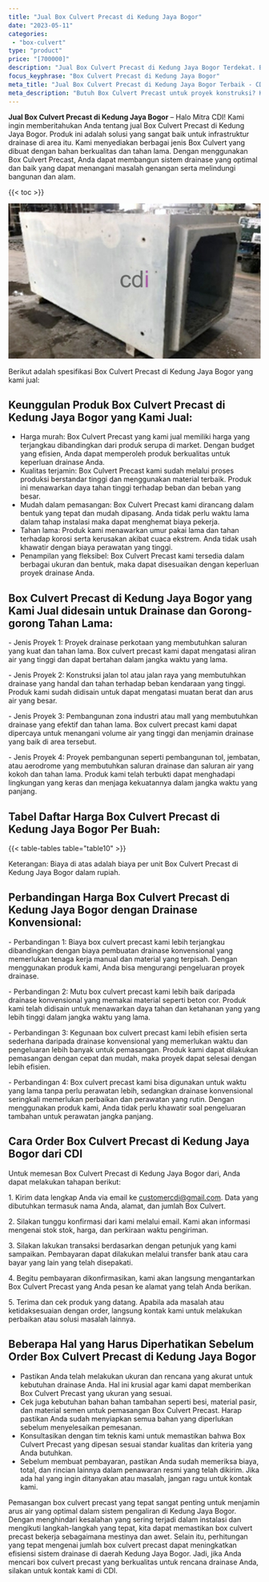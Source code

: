 ```yaml
---
title: "Jual Box Culvert Precast di Kedung Jaya Bogor"
date: "2023-05-11"
categories:
 - "box-culvert"
type: "product"
price: "[700000]"
description: "Jual Box Culvert Precast di Kedung Jaya Bogor Terdekat. Box Culvert Precast ini menjadi solusi utama dalam proyek pembangunan sebagai bahan infrastruktur yang handal dan tahan lama. Konsultasikan kebutuhan Anda sekarang."
focus_keyphrase: "Box Culvert Precast di Kedung Jaya Bogor"
meta_title: "Jual Box Culvert Precast di Kedung Jaya Bogor Terbaik - CDI"
meta_description: "Butuh Box Culvert Precast untuk proyek konstruksi? Kami adalah solusi tepat dengan penawaran kompetitif. Dapatkan informasi sekarang."
---
```


**Jual Box Culvert Precast di Kedung Jaya Bogor** – Halo Mitra CDI! Kami ingin memberitahukan Anda tentang jual Box Culvert Precast di Kedung Jaya Bogor. Produk ini adalah solusi yang sangat baik untuk infrastruktur drainase di area itu. Kami menyediakan berbagai jenis Box Culvert yang dibuat dengan bahan berkualitas dan tahan lama. Dengan menggunakan Box Culvert Precast, Anda dapat membangun sistem drainase yang optimal dan baik yang dapat menangani masalah genangan serta melindungi bangunan dan alam.

{{< toc >}}

![Jual Box Culvert Precast di Kedung Jaya Bogor](/images/box-culvert/box-culvert-08.jpg)

Berikut adalah spesifikasi Box Culvert Precast di Kedung Jaya Bogor yang kami jual: 

## Keunggulan Produk Box Culvert Precast di Kedung Jaya Bogor yang Kami Jual:

*   Harga murah: Box Culvert Precast yang kami jual memiliki harga yang terjangkau dibandingkan dari produk serupa di market. Dengan budget yang efisien, Anda dapat memperoleh produk berkualitas untuk keperluan drainase Anda.
*   Kualitas terjamin: Box Culvert Precast kami sudah melalui proses produksi berstandar tinggi dan menggunakan material terbaik. Produk ini menawarkan daya tahan tinggi terhadap beban dan beban yang besar.
*   Mudah dalam pemasangan: Box Culvert Precast kami dirancang dalam bentuk yang tepat dan mudah dipasang. Anda tidak perlu waktu lama dalam tahap instalasi maka dapat menghemat biaya pekerja.
*   Tahan lama: Produk kami menawarkan umur pakai lama dan tahan terhadap korosi serta kerusakan akibat cuaca ekstrem. Anda tidak usah khawatir dengan biaya perawatan yang tinggi.
*   Penampilan yang fleksibel: Box Culvert Precast kami tersedia dalam berbagai ukuran dan bentuk, maka dapat disesuaikan dengan keperluan proyek drainase Anda.

## Box Culvert Precast di Kedung Jaya Bogor yang Kami Jual didesain untuk Drainase dan Gorong-gorong Tahan Lama:

\- Jenis Proyek 1: Proyek drainase perkotaan yang membutuhkan saluran yang kuat dan tahan lama. Box culvert precast kami dapat mengatasi aliran air yang tinggi dan dapat bertahan dalam jangka waktu yang lama.

\- Jenis Proyek 2: Konstruksi jalan tol atau jalan raya yang membutuhkan drainase yang handal dan tahan terhadap beban kendaraan yang tinggi. Produk kami sudah didisain untuk dapat mengatasi muatan berat dan arus air yang besar.

\- Jenis Proyek 3: Pembangunan zona industri atau mall yang membutuhkan drainase yang efektif dan tahan lama. Box culvert precast kami dapat dipercaya untuk menangani volume air yang tinggi dan menjamin drainase yang baik di area tersebut.

\- Jenis Proyek 4: Proyek pembangunan seperti pembangunan tol, jembatan, atau aerodrome yang membutuhkan saluran drainase dan saluran air yang kokoh dan tahan lama. Produk kami telah terbukti dapat menghadapi lingkungan yang keras dan menjaga kekuatannya dalam jangka waktu yang panjang.

## Tabel Daftar Harga Box Culvert Precast di Kedung Jaya Bogor Per Buah:

{{< table-tables table="table10" >}}

Keterangan: Biaya di atas adalah biaya per unit Box Culvert Precast di Kedung Jaya Bogor dalam rupiah.

## Perbandingan Harga Box Culvert Precast di Kedung Jaya Bogor dengan Drainase Konvensional:

\- Perbandingan 1: Biaya box culvert precast kami lebih terjangkau dibandingkan dengan biaya pembuatan drainase konvensional yang memerlukan tenaga kerja manual dan material yang terpisah. Dengan menggunakan produk kami, Anda bisa mengurangi pengeluaran proyek drainase.

\- Perbandingan 2: Mutu box culvert precast kami lebih baik daripada drainase konvensional yang memakai material seperti beton cor. Produk kami telah didisain untuk menawarkan daya tahan dan ketahanan yang yang lebih tinggi dalam jangka waktu yang lama.

\- Perbandingan 3: Kegunaan box culvert precast kami lebih efisien serta sederhana daripada drainase konvensional yang memerlukan waktu dan pengeluaran lebih banyak untuk pemasangan. Produk kami dapat dilakukan pemasangan dengan cepat dan mudah, maka proyek dapat selesai dengan lebih efisien.

\- Perbandingan 4: Box culvert precast kami bisa digunakan untuk waktu yang lama tanpa perlu perawatan lebih, sedangkan drainase konvensional seringkali memerlukan perbaikan dan perawatan yang rutin. Dengan menggunakan produk kami, Anda tidak perlu khawatir soal pengeluaran tambahan untuk perawatan jangka panjang.

## Cara Order Box Culvert Precast di Kedung Jaya Bogor dari CDI

Untuk memesan Box Culvert Precast di Kedung Jaya Bogor dari, Anda dapat melakukan tahapan berikut:

1\.  Kirim data lengkap Anda via email ke customercdi@gmail.com. Data yang dibutuhkan termasuk nama Anda, alamat, dan jumlah Box Culvert.

2\.  Silakan tunggu konfirmasi dari kami melalui email. Kami akan informasi mengenai stok stok, harga, dan perkiraan waktu pengiriman.

3\.  Silakan lakukan transaksi berdasarkan dengan petunjuk yang kami sampaikan. Pembayaran dapat dilakukan melalui transfer bank atau cara bayar yang lain yang telah disepakati.

4\.  Begitu pembayaran dikonfirmasikan, kami akan langsung mengantarkan Box Culvert Precast yang Anda pesan ke alamat yang telah Anda berikan.

5\.  Terima dan cek produk yang datang. Apabila ada masalah atau ketidaksesuaian dengan order, langsung kontak kami untuk melakukan perbaikan atau solusi masalah lainnya.

## Beberapa Hal yang Harus Diperhatikan Sebelum Order Box Culvert Precast di Kedung Jaya Bogor

*   Pastikan Anda telah melakukan ukuran dan rencana yang akurat untuk kebutuhan drainase Anda. Hal ini krusial agar kami dapat memberikan Box Culvert Precast yang ukuran yang sesuai.
*   Cek juga kebutuhan bahan bahan tambahan seperti besi, material pasir, dan material semen untuk pemasangan Box Culvert Precast. Harap pastikan Anda sudah menyiapkan semua bahan yang diperlukan sebelum menyelesaikan pemesanan.
*   Konsultasikan dengan tim teknis kami untuk memastikan bahwa Box Culvert Precast yang dipesan sesuai standar kualitas dan kriteria yang Anda butuhkan.
*   Sebelum membuat pembayaran, pastikan Anda sudah memeriksa biaya, total, dan rincian lainnya dalam penawaran resmi yang telah dikirim. Jika ada hal yang ingin ditanyakan atau masalah, jangan ragu untuk kontak kami.

Pemasangan box culvert precast yang tepat sangat penting untuk menjamin arus air yang optimal dalam sistem pengaliran di Kedung Jaya Bogor. Dengan menghindari kesalahan yang sering terjadi dalam instalasi dan mengikuti langkah-langkah yang tepat, kita dapat memastikan box culvert precast bekerja sebagaimana mestinya dan awet. Selain itu, perhitungan yang tepat mengenai jumlah box culvert precast dapat meningkatkan efisiensi sistem drainase di daerah Kedung Jaya Bogor. Jadi, jika Anda mencari box culvert precast yang berkualitas untuk rencana drainase Anda, silakan untuk kontak kami di CDI.